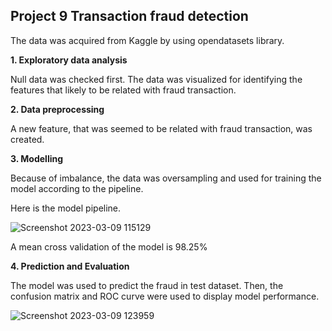 ## Project 9 Transaction fraud detection
The data was acquired from Kaggle by using opendatasets library. 

**1. Exploratory data analysis**

Null data was checked first.
The data was visualized for identifying the features that likely to be related with fraud transaction.

**2. Data preprocessing**

A new feature, that was seemed to be related with fraud transaction, was created. 

**3. Modelling**

Because of imbalance, the data was oversampling and used for training the model according to the pipeline. 

Here is the model pipeline.

![Screenshot 2023-03-09 115129](https://user-images.githubusercontent.com/123642022/223931586-1924b12c-685c-4439-a658-8cd3bfc6fa90.png)

A mean cross validation of the model is 98.25%

**4. Prediction and Evaluation**

The model was used to predict the fraud in test dataset. Then, the confusion matrix and ROC curve were used to display model performance.  

![Screenshot 2023-03-09 123959](https://user-images.githubusercontent.com/123642022/223932225-3e34dc35-4d88-4dea-98da-e8d32b7440e3.png)
